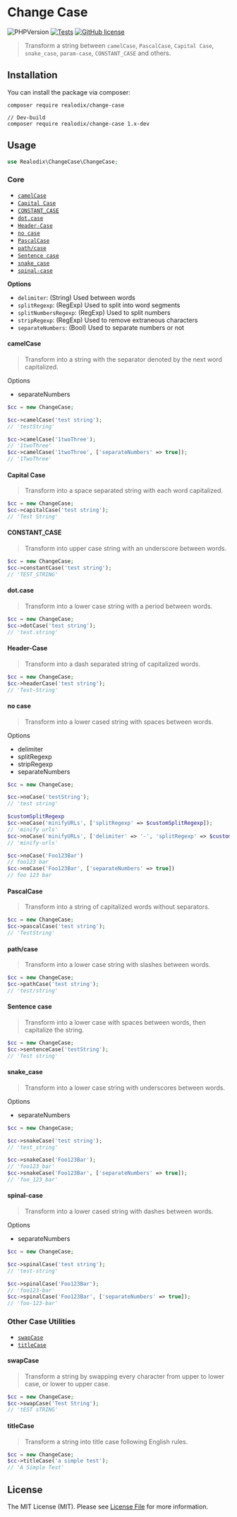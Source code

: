 # Change Case

![PHPVersion](https://img.shields.io/badge/PHP-^7.4|^8-777BB4.svg?style=flat-square)
[![Tests](https://github.com/realodix/change-case/actions/workflows/tests.yml/badge.svg)](https://github.com/realodix/change-case/actions/workflows/tests.yml)
[![GitHub license](https://img.shields.io/github/license/realodix/change-case)](/LICENSE)

> Transform a string between `camelCase`, `PascalCase`, `Capital Case`, `snake_case`, `param-case`, `CONSTANT_CASE` and others.

## Installation

You can install the package via composer:

```
composer require realodix/change-case

// Dev-build
composer require realodix/change-case 1.x-dev
```

## Usage

```php
use Realodix\ChangeCase\ChangeCase;
```

### Core

- [`camelCase`](#camelcase)
- [`Capital Case`](#capital-case)
- [`CONSTANT_CASE`](#constant_case)
- [`dot.case`](#dotcase)
- [`Header-Case`](#header-case)
- [`no case`](#no-case)
- [`PascalCase`](#pascalcase)
- [`path/case`](#pathcase)
- [`Sentence case`](#sentence-case)
- [`snake_case`](#snake_case)
- [`spinal-case`](#spinal-case)

**Options**
- `delimiter`:          (String) Used between words
- `splitRegexp`:        (RegExp) Used to split into word segments
- `splitNumbersRegexp`: (RegExp) Used to split numbers
- `stripRegexp`:        (RegExp) Used to remove extraneous characters
- `separateNumbers`:    (Bool) Used to separate numbers or not

#### camelCase

> Transform into a string with the separator denoted by the next word capitalized.

Options
- separateNumbers

```php
$cc = new ChangeCase;

$cc->camelCase('test string');
// 'testString'

$cc->camelCase('1twoThree');
// '1twoThree'
$cc->camelCase('1twoThree', ['separateNumbers' => true]);
// '1TwoThree'
```

#### Capital Case

> Transform into a space separated string with each word capitalized.

```php
$cc = new ChangeCase;
$cc->capitalCase('test string');
// 'Test String'
```

#### CONSTANT_CASE

> Transform into upper case string with an underscore between words.

```php
$cc = new ChangeCase;
$cc->constantCase('test string');
// 'TEST_STRING'
```

#### dot.case

> Transform into a lower case string with a period between words.

```php
$cc = new ChangeCase;
$cc->dotCase('test string');
// 'test.string'
```

#### Header-Case

> Transform into a dash separated string of capitalized words.

```php
$cc = new ChangeCase;
$cc->headerCase('test string');
// 'Test-String'
```

#### no case

> Transform into a lower cased string with spaces between words.

Options
- delimiter
- splitRegexp
- stripRegexp
- separateNumbers

```php
$cc = new ChangeCase;

$cc->noCase('testString');
// 'test string'

$customSplitRegexp
$cc->noCase('minifyURLs', ['splitRegexp' => $customSplitRegexp]);
// 'minify urls'
$cc->noCase('minifyURLs', ['delimiter' => '-', 'splitRegexp' => $customSplitRegexp]);
// 'minify-urls'

$cc->noCase('Foo123Bar')
// foo123 bar
$cc->noCase('Foo123Bar', ['separateNumbers' => true])
// foo 123 bar
```

#### PascalCase

> Transform into a string of capitalized words without separators.


```php
$cc = new ChangeCase;
$cc->pascalCase('test string');
// 'TestString'
```

#### path/case

> Transform into a lower case string with slashes between words.

```php
$cc = new ChangeCase;
$cc->pathCase('test string');
// 'test/string'
```

#### Sentence case

> Transform into a lower case with spaces between words, then capitalize the string.

```php
$cc = new ChangeCase;
$cc->sentenceCase('testString');
// 'Test string'
```

#### snake_case

> Transform into a lower case string with underscores between words.

Options
- separateNumbers

```php
$cc = new ChangeCase;

$cc->snakeCase('test string');
// 'test_string'

$cc->snakeCase('Foo123Bar');
// 'foo123_bar'
$cc->snakeCase('Foo123Bar', ['separateNumbers' => true]);
// 'foo_123_bar'
```

#### spinal-case

> Transform into a lower cased string with dashes between words.

Options
- separateNumbers

```php
$cc = new ChangeCase;

$cc->spinalCase('test string');
// 'test-string'

$cc->spinalCase('Foo123Bar');
// 'foo123-bar'
$cc->spinalCase('Foo123Bar', ['separateNumbers' => true]);
// 'foo-123-bar'
```

### Other Case Utilities

- [`swapCase`](#swapcase)
- [`titleCase`](#titlecase)

#### swapCase

> Transform a string by swapping every character from upper to lower case, or lower to upper case.

```php
$cc = new ChangeCase;
$cc->swapCase('Test String');
// 'tEST sTRING'
```

#### titleCase

> Transform a string into title case following English rules.

```php
$cc = new ChangeCase;
$cc->titleCase('a simple test');
// 'A Simple Test'
```

## License
The MIT License (MIT). Please see [License File](/LICENSE) for more information.
